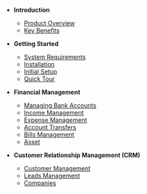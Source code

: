 - **Introduction**

  - [Product Overview](overview.md)
  - [Key Benefits](benefits.md)

- **Getting Started**

  - [System Requirements](system-requirements.md)
  - [Installation](installation.md)
  - [Initial Setup](initia-setup.md)
  - [Quick Tour](quick-tour.md)

- **Financial Management**

  - [Managing Bank Accounts](financial-management/bank-accounts.md)
  - [Income Management](financial-management/income-management.md)
  - [Expense Management](financial-management/expense-management.md)
  - [Account Transfers](financial-management/account-transfers.md)
  - [Bills Management](financial-management/bills-management.md)
  - [Asset](financial-management/asset-managementt.md)

- **Customer Relationship Management (CRM)**

  - [Customer Management](customer-relationship-management/customer-management.md)
  - [Leads Management](customer-relationship-management/leads-management.md)
  - [Companies](customer-relationship-management/companies.md)
